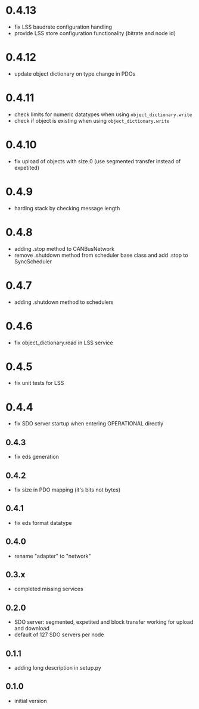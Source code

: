 # 0.4.13

* fix LSS baudrate configuration handling
* provide LSS store configuration functionality (bitrate and node id)

# 0.4.12

* update object dictionary on type change in PDOs

# 0.4.11

* check limits for numeric datatypes when using `object_dictionary.write`
* check if object is existing when using `object_dictionary.write`

# 0.4.10

* fix upload of objects with size 0 (use segmented transfer instead of expetited)

# 0.4.9

* harding stack by checking message length

# 0.4.8

* adding .stop method to CANBusNetwork
* remove .shutdown method from scheduler base class and add .stop to SyncScheduler

# 0.4.7

* adding .shutdown method to schedulers

# 0.4.6

* fix object_dictionary.read in LSS service

# 0.4.5

* fix unit tests for LSS

# 0.4.4

* fix SDO server startup when entering OPERATIONAL directly

## 0.4.3

* fix eds generation

## 0.4.2

* fix size in PDO mapping (it's bits not bytes)

## 0.4.1

* fix eds format datatype

## 0.4.0

* rename "adapter" to "network"

## 0.3.x

* completed missing services

## 0.2.0

* SDO server: segmented, expetited and block transfer working for upload and download
* default of 127 SDO servers per node

## 0.1.1

* adding long description in setup.py

## 0.1.0

* initial version

